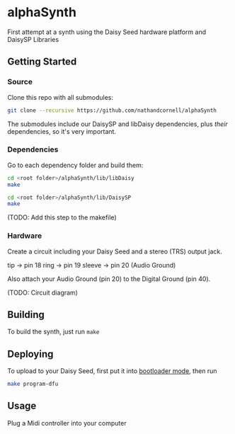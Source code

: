 # alphaSynth
First attempt at a synth using the Daisy Seed hardware platform and DaisySP Libraries

## Getting Started

### Source
Clone this repo with all submodules:
```sh
git clone --recursive https://github.com/nathandcornell/alphaSynth
```
The submodules include our DaisySP and libDaisy dependencies, plus _their_ dependencies, so it's very important.

### Dependencies
Go to each dependency folder and build them:

```sh
cd <root folder>/alphaSynth/lib/libDaisy
make

cd <root folder>/alphaSynth/lib/DaisySP
make
```

(TODO: Add this step to the makefile)

### Hardware

Create a circuit including your Daisy Seed and a stereo (TRS) output jack.

tip    -> pin 18
ring   -> pin 19
sleeve -> pin 20 (Audio Ground)

Also attach your Audio Ground (pin 20) to the Digital Ground (pin 40).

(TODO: Circuit diagram)

## Building

To build the synth, just run `make`

## Deploying

To upload to your Daisy Seed, first put it into [bootloader mode](https://github.com/electro-smith/DaisyWiki/wiki/1.-Setting-Up-Your-Development-Environment#4a-flashing-the-daisy-via-usb), then run

```sh
make program-dfu
```

## Usage

Plug a Midi controller into your computer
